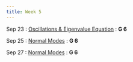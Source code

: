 ```yaml
---
title: Week 5
---
```


Sep 23
: [Oscillations & Eigenvalue Equation](#)
  : **G 6**

Sep 25
: [Normal Modes](#)
  : **G 6**

Sep 27
: [Normal Modes](#)
  : **G 6**
